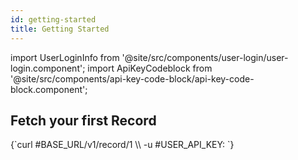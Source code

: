 ```yaml
---
id: getting-started
title: Getting Started
---
```


import UserLoginInfo from '@site/src/components/user-login/user-login.component';
import ApiKeyCodeblock from '@site/src/components/api-key-code-block/api-key-code-block.component';

<UserLoginInfo></UserLoginInfo>

## Fetch your first Record

<ApiKeyCodeblock language="shell">
{`curl #BASE_URL/v1/record/1 \\
  -u #USER_API_KEY:
`}
</ApiKeyCodeblock>
